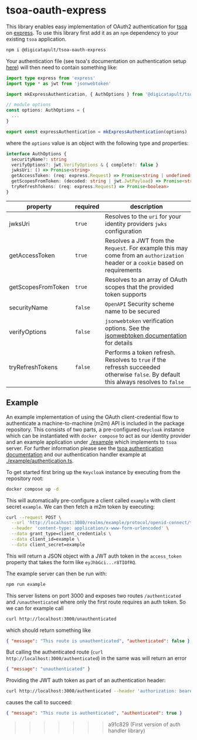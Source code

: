 # tsoa-oauth-express

This library enables easy implementation of OAuth2 authentication for [tsoa](https://tsoa-community.github.io/docs/) on [express](http://expressjs.com/). To use this library first add it as an `npm` dependency to your existing `tsoa` application.

```sh
npm i @digicatapult/tsoa-oauth-express
```

Your authentication file (see tsoa's documentation on authentication setup [here](https://tsoa-community.github.io/docs/authentication.html)) will then need to contain something like:

```ts
import type express from 'express'
import type * as jwt from 'jsonwebtoken'

import mkExpressAuthentication, { AuthOptions } from '@digicatapult/tsoa-oauth-express'

// module options
const options: AuthOptions = {
  ...
}

export const expressAuthentication = mkExpressAuthentication(options)
```

where the `options` value is an object with the following type and properties:

```ts
interface AuthOptions {
  securityName?: string
  verifyOptions?: jwt.VerifyOptions & { complete?: false }
  jwksUri: () => Promise<string>
  getAccessToken: (req: express.Request) => Promise<string | undefined>
  getScopesFromToken: (decoded: string | jwt.JwtPayload) => Promise<string[]>
  tryRefreshTokens: (req: express.Request) => Promise<boolean>
}
```

| property           | required | description                                                                                                                                                                         |
| ------------------ | -------- | ----------------------------------------------------------------------------------------------------------------------------------------------------------------------------------- |
| jwksUri            | `true`   | Resolves to the `uri` for your identity providers `jwks` configuration                                                                                                              |
| getAccessToken     | `true`   | Resolves a JWT from the `Request`. For example this may come from an `authorization` header or a `cookie` based on requirements                                                     |
| getScopesFromToken | `true`   | Resolves to an array of OAuth scopes that the provided token supports                                                                                                               |
| securityName       | `false`  | `OpenAPI` Security scheme name to be secured                                                                                                                                        |
| verifyOptions      | `false`  | `jsonwebtoken` verification options. See the [jsonwebtoken documentation](https://www.npmjs.com/package/jsonwebtoken#jwtverifytoken-secretorpublickey-options-callback) for details |
| tryRefreshTokens   | `false`  | Performs a token refresh. Resolves to `true` if the refressh succeeded otherwise `false`. By default this always resolves to `false`                                                |

## Example

An example implementation of using the OAuth client-credential flow to authenticate a machine-to-machine (m2m) API is included in the package repository. This consists of two parts, a pre-configured `Keycloak` instance which can be instantiated with `docker compose` to act as our identity provider and an example application under [./example](./example) which implements to `tsoa` server. For further information please see the [tsoa authentication documentation](https://tsoa-community.github.io/docs/authentication.html) and our authentication handler example at [./example/authentication.ts](./example/authentication.ts).

To get started first bring up the `Keycloak` instance by executing from the repository root:

```sh
docker compose up -d
```

This will automatically pre-configure a client called `example` with client secret `example`. We can then fetch a m2m token by executing:

```sh
curl --request POST \
  --url 'http://localhost:3080/realms/example/protocol/openid-connect/token' \
  --header 'content-type: application/x-www-form-urlencoded' \
  --data grant_type=client_credentials \
  --data client_id=example \
  --data client_secret=example
```

This will return a JSON object with a JWT auth token in the `access_token` property that takes the form like `eyJhbGci...r8TIOfRQ`.

The example server can then be run with:

```sh
npm run example
```

This server listens on port 3000 and exposes two routes `/authenticated` and `/unauthenticated` where only the first route requires an auth token. So we can for example call

```sh
curl http://localhost:3000/unauthenticated
```

which should return something like

```json
{ "message": "This route is unauthenticated", "authenticated": false }
```

But calling the authenticated route (`curl http://localhost:3000/authenticated`) in the same was will return an error

```json
{ "message": "unauthenticated" }
```

Providing the JWT auth token as part of an authentication header:

```sh
curl http://localhost:3000/authenticated --header 'authorization: bearer eyJhbGci...r8TIOfRQ'
```

causes the call to succeed:

```json
{ "message": "This route is authenticated", "authenticated": true }
```

> > > > > > > a91c829 (First version of auth handler library)
